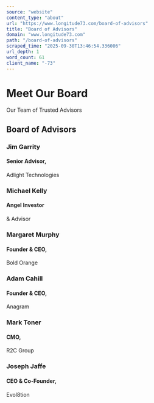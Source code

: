 ```yaml
---
source: "website"
content_type: "about"
url: "https://www.longitude73.com/board-of-advisors"
title: "Board of Advisors"
domain: "www.longitude73.com"
path: "/board-of-advisors"
scraped_time: "2025-09-30T13:46:54.336006"
url_depth: 1
word_count: 61
client_name: "-73"
---
```


# Meet Our Board

Our Team of Trusted Advisors

## Board of Advisors

### Jim Garrity
#### Senior Advisor,  
Adlight Technologies

### Michael Kelly
#### Angel Investor  
& Advisor

### Margaret Murphy
#### Founder & CEO,  
Bold Orange

### Adam Cahill
#### Founder & CEO,  
Anagram

### Mark Toner
#### CMO,  
R2C Group

### Joseph Jaffe
#### CEO & Co-Founder,  
Evol8tion
